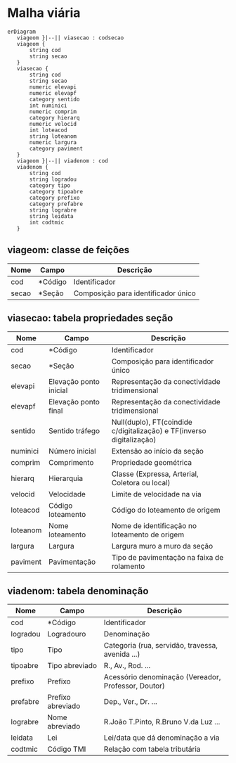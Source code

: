 # Malha viária

```mermaid
erDiagram
   viageom }|--|| viasecao : codsecao
   viageom {
       string cod
       string secao
   }
   viasecao {
       string cod
       string secao
       numeric elevapi
       numeric elevapf
       category sentido
       int numinici
       numeric comprim
       category hierarq
       numeric velocid
       int loteacod
       string loteanom
       numeric largura
       category paviment
   }
   viageom }|--|| viadenom : cod
   viadenom {
       string cod
       string logradou
       category tipo
       category tipoabre
       category prefixo
       category prefabre
       string lograbre
       string leidata
       int codtmic
   }
```

## viageom: classe de feições

Nome  | Campo   | Descrição
------|---------|------------------------------------
cod   | *Código | Identificador
secao | *Seção  | Composição para identificador único

## viasecao: tabela propriedades seção

Nome     | Campo                  | Descrição
---------|------------------------|----------------------------------------------------------------------
cod      | *Código                | Identificador
secao    | *Seção                 | Composição para identificador único
elevapi  | Elevação ponto inicial | Representação da conectividade tridimensional
elevapf  | Elevação ponto final   | Representação da conectividade tridimensional
sentido  | Sentido tráfego        | Null(duplo), FT(coindide c/digitalização) e TF(inverso digitalização)
numinici | Número inicial         | Extensão ao início da seção
comprim  | Comprimento            | Propriedade geométrica
hierarq  | Hierarquia             | Classe (Expressa, Arterial, Coletora ou local)
velocid  | Velocidade             | Limite de velocidade na via
loteacod | Código loteamento      | Código do loteamento de origem
loteanom | Nome loteamento        | Nome de identificação no loteamento de origem
largura  | Largura                | Largura muro a muro da seção
paviment | Pavimentação           | Tipo de pavimentação na faixa de rolamento

## viadenom: tabela denominação

Nome     | Campo             | Descrição
---------|-------------------|----------------------------------------------------
cod      | *Código           | Identificador
logradou | Logradouro        | Denominação
tipo     | Tipo              | Categoria (rua, servidão, travessa, avenida ...)
tipoabre | Tipo abreviado    | R., Av., Rod. ...
prefixo  | Prefixo           | Acessório denominação (Vereador, Professor, Doutor)
prefabre | Prefixo abreviado | Dep., Ver., Dr. ...
lograbre | Nome abreviado    | R.João T.Pinto, R.Bruno V.da Luz ...
leidata  | Lei               | Lei/data que dá denominação a via
codtmic  | Código TMI        | Relação com tabela tributária